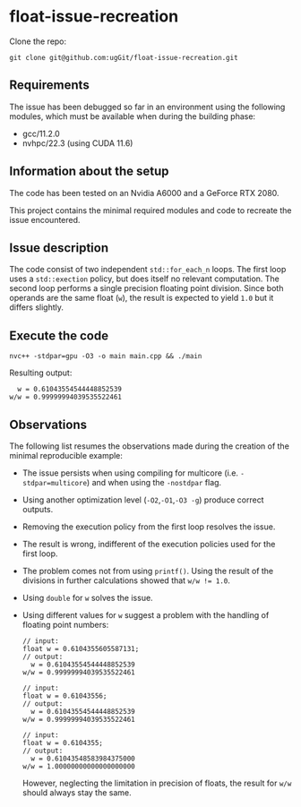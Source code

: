 # float-issue-recreation
Clone the repo:

```
git clone git@github.com:ugGit/float-issue-recreation.git
```

## Requirements
The issue has been debugged so far in an environment using the following modules, which must be available when during the building phase:

* gcc/11.2.0
* nvhpc/22.3 (using CUDA 11.6)

## Information about the setup
The code has been tested on an Nvidia A6000 and a GeForce RTX 2080.

This project contains the minimal required modules and code to recreate the issue encountered.

## Issue description
The code consist of two independent `std::for_each_n` loops. 
The first loop uses a `std::exection` policy, but does itself no relevant computation.
The second loop performs a single precision floating point division.
Since both operands are the same float (`w`), the result is expected to yield `1.0` but it differs slightly.

## Execute the code
```
nvc++ -stdpar=gpu -O3 -o main main.cpp && ./main
```

Resulting output:
```
  w = 0.61043554544448852539
w/w = 0.99999994039535522461
```

## Observations
The following list resumes the observations made during the creation of the minimal reproducible example:
* The issue persists when using compiling for multicore (i.e. `-stdpar=multicore`) and when using the `-nostdpar` flag.
* Using another optimization level (`-O2`,`-O1`,`-O3 -g`) produce correct outputs.
* Removing the execution policy from the first loop resolves the issue.
* The result is wrong, indifferent of the execution policies used for the first loop.
* The problem comes not from using `printf()`. Using the result of the divisions in further calculations showed that `w/w != 1.0`.
* Using `double` for `w` solves the issue.
* Using different values for `w` suggest a problem with the handling of floating point numbers:
  ```
  // input:
  float w = 0.6104355605587131;
  // output:
    w = 0.61043554544448852539
  w/w = 0.99999994039535522461
  ```

  ```
  // input:
  float w = 0.61043556;
  // output:
    w = 0.61043554544448852539
  w/w = 0.99999994039535522461
  ```

  ```
  // input:
  float w = 0.6104355;
  // output:
    w = 0.61043548583984375000
  w/w = 1.00000000000000000000
  ```

  However, neglecting the limitation in precision of floats, the result for `w/w` should always stay the same.
   
